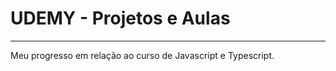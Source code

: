 # UDEMY - Projetos e Aulas
-------------------
Meu progresso em relação ao curso de Javascript e Typescript.

